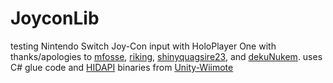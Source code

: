 # JoyconLib
testing Nintendo Switch Joy-Con input with HoloPlayer One
with thanks/apologies to [mfosse](https://github.com/mfosse/JoyCon-Driver), [riking](https://github.com/riking/joycon), [shinyquagsire23](https://github.com/shinyquagsire23/HID-Joy-Con-Whispering), and [dekuNukem](github.com/dekuNukem/Nintendo_Switch_Reverse_Engineering).
uses C# glue code and [HIDAPI](https://github.com/signal11/hidapi) binaries from [Unity-Wiimote](https://github.com/Flafla2/Unity-Wiimote)